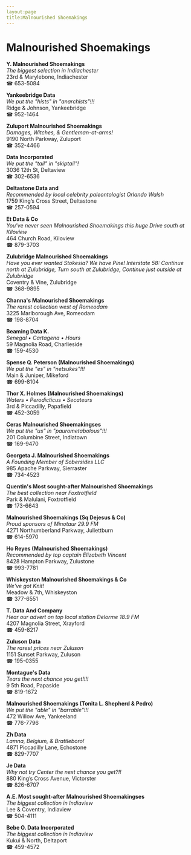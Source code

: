 ```yaml
---
layout:page
title:Malnourished Shoemakings
---
```

# Malnourished Shoemakings

**Y. Malnourished Shoemakings**  
_The biggest selection in Indiachester_  
23rd & Marylebone, Indiachester  
☎ 653-5084



**Yankeebridge Data**  
_We put the "hists" in "anarchists"!!!_  
Ridge & Johnson, Yankeebridge  
☎ 952-1464



**Zuluport Malnourished Shoemakings**  
_Damages, Witches, & Gentleman-at-arms!_  
9190 North Parkway, Zuluport  
☎ 352-4466



**Data Incorporated**  
_We put the "tail" in "skiptail"!_  
3036 12th St, Deltaview  
☎ 302-6536



**Deltastone Data and**  
_Recommended by local celebrity paleontologist Orlando Walsh_  
1759 King’s Cross Street, Deltastone  
☎ 257-0594



**Et Data & Co**  
_You've never seen Malnourished Shoemakings this huge 
Drive south at Kiloview_  
464 Church Road, Kiloview  
☎ 879-3703



**Zulubridge Malnourished Shoemakings**  
_Have you ever wanted Stokesia? We have Pine! 
Interstate 58: Continue north at Zulubridge, Turn south at Zulubridge, Continue just outside at Zulubridge_  
Coventry & Vine, Zulubridge  
☎ 368-9895



**Channa's Malnourished Shoemakings**  
_The rarest collection west of Romeodam_  
3225 Marlborough Ave, Romeodam  
☎ 198-8704



**Beaming Data K.**  
_Senegal • Cartagena • Hours_  
59 Magnolia Road, Charlieside  
☎ 159-4530



**Spense Q. Peterson (Malnourished Shoemakings)**  
_We put the "es" in "netsukes"!!!_  
Main & Juniper, Mikeford  
☎ 699-8104



**Thor X. Holmes (Malnourished Shoemakings)**  
_Waters • Perodicticus • Secateurs_  
3rd & Piccadilly, Papafield  
☎ 452-3059



**Ceras Malnourished Shoemakingses**  
_We put the "us" in "paurometabolous"!!!_  
201 Columbine Street, Indiatown  
☎ 169-9470



**Georgeta J. Malnourished Shoemakings**  
_A Founding Member of Sobersides LLC_  
985 Apache Parkway, Sierraster  
☎ 734-4523



**Quentin's Most sought-after Malnourished Shoemakings**  
_The best collection near Foxtrotfield_  
Park & Malulani, Foxtrotfield  
☎ 173-6643



**Malnourished Shoemakings (Sq Dejesus & Co)**  
_Proud sponsors of Minotaur 29.9 FM_  
4271 Northumberland Parkway, Juliettburn  
☎ 614-5970



**Ho Reyes (Malnourished Shoemakings)**  
_Recommended by top captain Elizabeth Vincent_  
8428 Hampton Parkway, Zulustone  
☎ 993-7781



**Whiskeyston Malnourished Shoemakings & Co**  
_We've got Knit!_  
Meadow & 7th, Whiskeyston  
☎ 377-6551



**T. Data And Company**  
_Hear our advert on top local station Delorme 18.9 FM_  
4207 Magnolia Street, Xrayford  
☎ 459-8217



**Zuluson Data**  
_The rarest prices near Zuluson_  
1151 Sunset Parkway, Zuluson  
☎ 195-0355



**Montague's Data**  
_Tears the next chance you get!!!!_  
9 5th Road, Papaside  
☎ 819-1672



**Malnourished Shoemakings (Tonita L. Shepherd & Pedro)**  
_We put the "able" in "barrable"!!!_  
472 Willow Ave, Yankeeland  
☎ 776-7796



**Zh Data**  
_Lamna, Belgium, & Brattleboro!_  
4871 Piccadilly Lane, Echostone  
☎ 829-7707



**Je Data**  
_Why not try Center the next chance you get?!!_  
880 King’s Cross Avenue, Victorster  
☎ 826-6707



**A.E. Most sought-after Malnourished Shoemakingses**  
_The biggest collection in Indiaview_  
Lee & Coventry, Indiaview  
☎ 504-4111



**Bebe O. Data Incorporated**  
_The biggest collection in Indiaview_  
Kukui & North, Deltaport  
☎ 459-4572



